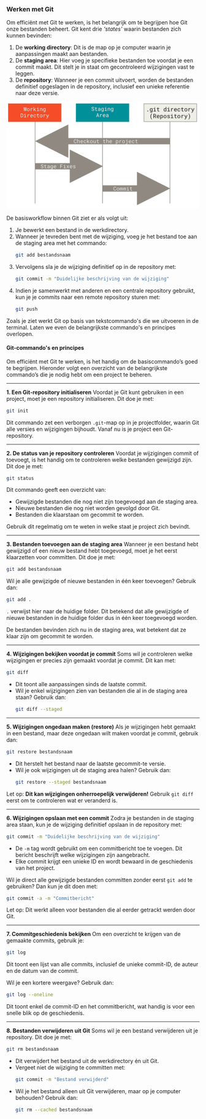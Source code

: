 ### Werken met Git

Om efficiënt met Git te werken, is het belangrijk om te begrijpen hoe Git onze bestanden beheert. Git kent drie *'states'* waarin bestanden zich kunnen bevinden:

1. De **working directory**: Dit is de map op je computer waarin je aanpassingen maakt aan bestanden.
2. De **staging area**: Hier voeg je specifieke bestanden toe voordat je een commit maakt. Dit stelt je in staat om gecontroleerd wijzigingen vast te leggen.
3. De **repository**: Wanneer je een commit uitvoert, worden de bestanden definitief opgeslagen in de repository, inclusief een unieke referentie naar deze versie.

![Git states](/images/git-areas.png)


De basisworkflow binnen Git ziet er als volgt uit:

1. Je bewerkt een bestand in de werkdirectory.
2. Wanneer je tevreden bent met de wijziging, voeg je het bestand toe aan de staging area met het commando:
   ```bash
   git add bestandsnaam
   ```
3. Vervolgens sla je de wijziging definitief op in de repository met:
   ```bash
   git commit -m "Duidelijke beschrijving van de wijziging"
   ```
4. Indien je samenwerkt met anderen en een centrale repository gebruikt, kun je je commits naar een remote repository sturen met:
   ```bash
   git push
   ```

Zoals je ziet werkt Git op basis van tekstcommando's die we uitvoeren in de terminal. Laten we even de belangrijkste commando's en principes overlopen.

#### Git-commando's en principes
Om efficiënt met Git te werken, is het handig om de basiscommando’s goed te begrijpen. Hieronder volgt een overzicht van de belangrijkste commando’s die je nodig hebt om een project te beheren.

--- 

**1. Een Git-repository initialiseren**
Voordat je Git kunt gebruiken in een project, moet je een repository initialiseren. Dit doe je met:
```bash
git init
```
Dit commando zet een verborgen `.git`-map op in je projectfolder, waarin Git alle versies en wijzigingen bijhoudt. Vanaf nu is je project een Git-repository.

--- 

**2. De status van je repository controleren**
Voordat je wijzigingen commit of toevoegt, is het handig om te controleren welke bestanden gewijzigd zijn. Dit doe je met:
```bash
git status
```
Dit commando geeft een overzicht van:

- Gewijzigde bestanden die nog niet zijn toegevoegd aan de staging area.
- Nieuwe bestanden die nog niet worden gevolgd door Git.
- Bestanden die klaarstaan om gecommit te worden.

Gebruik dit regelmatig om te weten in welke staat je project zich bevindt.

---

**3. Bestanden toevoegen aan de staging area**
Wanneer je een bestand hebt gewijzigd of een nieuw bestand hebt toegevoegd, moet je het eerst klaarzetten voor committen. Dit doe je met:

```bash
git add bestandsnaam
```
Wil je alle gewijzigde of nieuwe bestanden in één keer toevoegen? Gebruik dan:
```bash
git add .
```
`.` verwijst hier naar de huidige folder. Dit betekend dat alle gewijzigde of nieuwe bestanden in de huidige folder dus in één keer toegevoegd worden.

De bestanden bevinden zich nu in de staging area, wat betekent dat ze klaar zijn om gecommit te worden.

---

**4. Wijzigingen bekijken voordat je commit**
Soms wil je controleren welke wijzigingen er precies zijn gemaakt voordat je commit. Dit kan met:

```bash
git diff
```
- Dit toont alle aanpassingen sinds de laatste commit.
- Wil je enkel wijzigingen zien van bestanden die al in de staging area staan? Gebruik dan:
   ```bash
   git diff --staged
   ```

---

**5. Wijzigingen ongedaan maken (restore)**
Als je wijzigingen hebt gemaakt in een bestand, maar deze ongedaan wilt maken voordat je commit, gebruik dan:
```bash
git restore bestandsnaam
```
- Dit herstelt het bestand naar de laatste gecommit-te versie.
- Wil je ook wijzigingen uit de staging area halen? Gebruik dan:
   ```bash
   git restore --staged bestandsnaam
   ```

Let op: **Dit kan wijzigingen onherroepelijk verwijderen!** Gebruik `git diff` eerst om te controleren wat er veranderd is.

---

**6. Wijzigingen opslaan met een commit**
Zodra je bestanden in de staging area staan, kun je de wijziging definitief opslaan in de repository met:

```bash
git commit -m "Duidelijke beschrijving van de wijziging"
```
- De `-m` tag wordt gebruikt om een commitbericht toe te voegen. Dit bericht beschrijft welke wijzigingen zijn aangebracht.
- Elke commit krijgt een unieke ID en wordt bewaard in de geschiedenis van het project.

Wil je direct alle gewijzigde bestanden committen zonder eerst `git add` te gebruiken? Dan kun je dit doen met:

```bash
git commit -a -m "Commitbericht"
```
Let op: Dit werkt alleen voor bestanden die al eerder getrackt werden door Git.

---

**7. Commitgeschiedenis bekijken**
Om een overzicht te krijgen van de gemaakte commits, gebruik je:

```bash
git log
```
Dit toont een lijst van alle commits, inclusief de unieke commit-ID, de auteur en de datum van de commit.

Wil je een kortere weergave? Gebruik dan:
```bash
git log --oneline
```
Dit toont enkel de commit-ID en het commitbericht, wat handig is voor een snelle blik op de geschiedenis.

--- 

**8. Bestanden verwijderen uit Git**
Soms wil je een bestand verwijderen uit je repository. Dit doe je met:

```bash
git rm bestandsnaam
```
- Dit verwijdert het bestand uit de werkdirectory én uit Git.
- Vergeet niet de wijziging te committen met:
   ```bash
   git commit -m "Bestand verwijderd"
   ```
- Wil je het bestand alleen uit Git verwijderen, maar op je computer behouden? Gebruik dan:
   ```bash
   git rm --cached bestandsnaam
   ```
